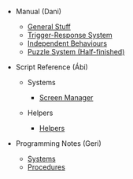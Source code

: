 - Manual (Dani)

  - [General Stuff](general.md)
  - [Trigger-Response System](trigger-response.md)
  - [Independent Behaviours](behaviours.md)
  - [Puzzle System (Half-finished)](puzzle-system.md)

- Script Reference (Ábi)

  - Systems
    - [Screen Manager](screen-manager.md)

  - Helpers
    - [Helpers](helpers.md)

- Programming Notes (Geri)

  - [Systems](systems-notes.md)
  - [Procedures](procedures-notes.md)
